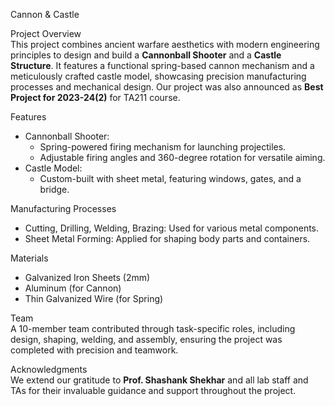 Cannon & Castle  

Project Overview  
This project combines ancient warfare aesthetics with modern engineering principles to design and build a **Cannonball Shooter** and a **Castle Structure**. It features a functional spring-based cannon mechanism and a meticulously crafted castle model, showcasing precision manufacturing processes and mechanical design. Our project was also announced as **Best Project for 2023-24(2)** for TA211 course. 

Features  
- Cannonball Shooter:  
  - Spring-powered firing mechanism for launching projectiles.  
  - Adjustable firing angles and 360-degree rotation for versatile aiming.  
- Castle Model:  
  - Custom-built with sheet metal, featuring windows, gates, and a bridge.  

Manufacturing Processes  
- Cutting, Drilling, Welding, Brazing: Used for various metal components.  
- Sheet Metal Forming: Applied for shaping body parts and containers.   

Materials  
- Galvanized Iron Sheets (2mm)  
- Aluminum (for Cannon)  
- Thin Galvanized Wire (for Spring)

Team  
A 10-member team contributed through task-specific roles, including design, shaping, welding, and assembly, ensuring the project was completed with precision and teamwork.

Acknowledgments  
We extend our gratitude to **Prof. Shashank Shekhar** and all lab staff and TAs for their invaluable guidance and support throughout the project.
